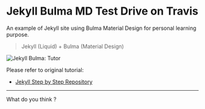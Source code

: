 # Jekyll Bulma MD Test Drive on Travis

An example of Jekyll site using Bulma Material Design
for personal learning purpose.

> Jekyll (Liquid) + Bulma (Material Design)

![Jekyll Bulma: Tutor][jekyll-bulma-preview]

Please refer to original tutorial:

* [Jekyll Step by Step Repository][tutorial-jekyll]

-- -- --

What do you think ?

[tutorial-jekyll]:      https://gitlab.com/epsi-rns/tutor-jekyll-bulma-md/
[jekyll-bulma-preview]: https://gitlab.com/epsi-rns/tutor-jekyll-bulma-md/raw/master/jekyll-bulma-md-preview.png



